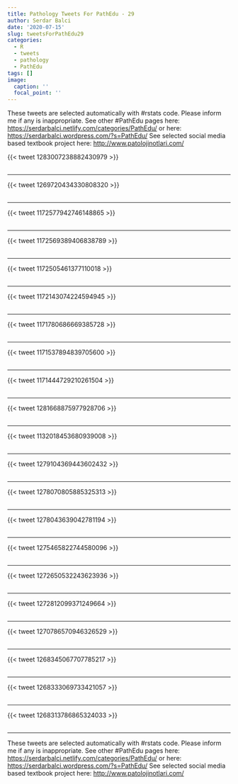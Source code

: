 ```yaml
---
title: Pathology Tweets For PathEdu - 29
author: Serdar Balci
date: '2020-07-15'
slug: tweetsForPathEdu29
categories:
  - R
  - tweets
  - pathology
  - PathEdu
tags: []
image:
  caption: ''
  focal_point: ''
---
```



These tweets are selected automatically with #rstats code. Please inform me if any is inappropriate.
See other #PathEdu pages here: https://serdarbalci.netlify.com/categories/PathEdu/  or here: https://serdarbalci.wordpress.com/?s=PathEdu/ 
See selected social media based textbook project here: http://www.patolojinotlari.com/

{{< tweet 1283007238882430979 >}}
<br>
<br>
<hr>
{{< tweet 1269720434330808320 >}}
<br>
<br>
<hr>
{{< tweet 1172577942746148865 >}}
<br>
<br>
<hr>
{{< tweet 1172569389406838789 >}}
<br>
<br>
<hr>
{{< tweet 1172505461377110018 >}}
<br>
<br>
<hr>
{{< tweet 1172143074224594945 >}}
<br>
<br>
<hr>
{{< tweet 1171780686669385728 >}}
<br>
<br>
<hr>
{{< tweet 1171537894839705600 >}}
<br>
<br>
<hr>
{{< tweet 1171444729210261504 >}}
<br>
<br>
<hr>
{{< tweet 1281668875977928706 >}}
<br>
<br>
<hr>
{{< tweet 1132018453680939008 >}}
<br>
<br>
<hr>
{{< tweet 1279104369443602432 >}}
<br>
<br>
<hr>
{{< tweet 1278070805885325313 >}}
<br>
<br>
<hr>
{{< tweet 1278043639042781194 >}}
<br>
<br>
<hr>
{{< tweet 1275465822744580096 >}}
<br>
<br>
<hr>
{{< tweet 1272650532243623936 >}}
<br>
<br>
<hr>
{{< tweet 1272812099371249664 >}}
<br>
<br>
<hr>
{{< tweet 1270786570946326529 >}}
<br>
<br>
<hr>
{{< tweet 1268345067707785217 >}}
<br>
<br>
<hr>
{{< tweet 1268333069733421057 >}}
<br>
<br>
<hr>
{{< tweet 1268313786865324033 >}}
<br>
<br>
<hr>


These tweets are selected automatically with #rstats code. Please inform me if any is inappropriate.
See other #PathEdu pages here: https://serdarbalci.netlify.com/categories/PathEdu/  or here: https://serdarbalci.wordpress.com/?s=PathEdu/ 
See selected social media based textbook project here: http://www.patolojinotlari.com/

